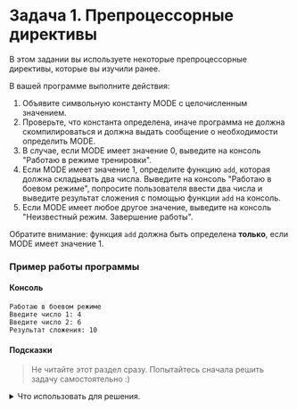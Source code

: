# Задача 1. Препроцессорные директивы
В этом задании вы используете некоторые препроцессорные директивы, которые вы изучили ранее.

В вашей программе выполните действия:
1. Объявите символьную константу MODE с целочисленным значением.
2. Проверьте, что константа определена, иначе программа не должна скомпилироваться и должна выдать сообщение о необходимости определить MODE.
3. В случае, если MODE имеет значение 0, выведите на консоль "Работаю в режиме тренировки".
4. Если MODE имеет значение 1, определите функцию `add`, которая должна складывать два числа. Выведите на консоль "Работаю в боевом режиме", попросите пользователя ввести два числа и выведите результат сложения с помощью функции `add` на консоль.
5. Если MODE имеет любое другое значение, выведите на консоль "Неизвестный режим. Завершение работы".
 
Обратите внимание: функция `add` должна быть определена **только**, если MODE имеет значение 1.

### Пример работы программы
#### Консоль
```
Работаю в боевом режиме
Введите число 1: 4
Введите число 2: 6
Результат сложения: 10
```
#### Подсказки

> Не читайте этот раздел сразу. Попытайтесь сначала решить задачу самостоятельно :)

<details>

<summary>Что использовать для решения.</summary>

Для определения константы используйте директиву `#define`.

Для проверки, определена ли константа, используйте одну из директив: `#ifdef`, `#ifndef`, `#if defined` или `#if !defined`.

Для прекращения компиляции и вывода сообщения об ошибке используйте директиву `#error`.

Для проверки значения константы используйте директивы `#if`, `#elif`, `#else`.

</details>
